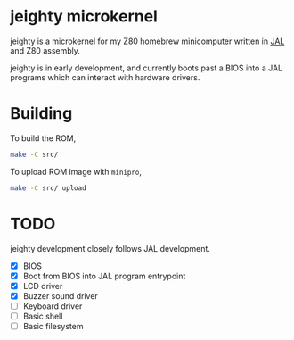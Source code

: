 # jeighty microkernel

jeighty is a microkernel for my Z80 homebrew minicomputer written in [JAL](https://github.com/jleightcap/jal) and Z80 assembly.

jeighty is in early development, and currently boots past a BIOS into a JAL programs which can interact with hardware drivers.

# Building

To build the ROM,
```bash
make -C src/
```

To upload ROM image with `minipro`,
```bash
make -C src/ upload
```

# TODO
jeighty development closely follows JAL development.

- [X] BIOS
- [X] Boot from BIOS into JAL program entrypoint
- [X] LCD driver
- [X] Buzzer sound driver
- [ ] Keyboard driver
- [ ] Basic shell
- [ ] Basic filesystem
